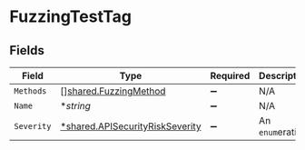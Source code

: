 # FuzzingTestTag


## Fields

| Field                                                                                    | Type                                                                                     | Required                                                                                 | Description                                                                              |
| ---------------------------------------------------------------------------------------- | ---------------------------------------------------------------------------------------- | ---------------------------------------------------------------------------------------- | ---------------------------------------------------------------------------------------- |
| `Methods`                                                                                | [][shared.FuzzingMethod](../../../pkg/models/shared/fuzzingmethod.md)                    | :heavy_minus_sign:                                                                       | N/A                                                                                      |
| `Name`                                                                                   | **string*                                                                                | :heavy_minus_sign:                                                                       | N/A                                                                                      |
| `Severity`                                                                               | [*shared.APISecurityRiskSeverity](../../../pkg/models/shared/apisecurityriskseverity.md) | :heavy_minus_sign:                                                                       | An `enum`eration.                                                                        |